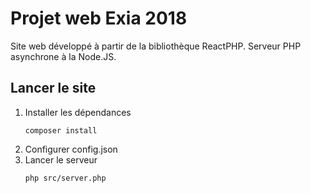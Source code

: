 # Projet web Exia 2018

Site web développé à partir de la bibliothèque ReactPHP. Serveur PHP asynchrone à la Node.JS.

## Lancer le site

1. Installer les dépendances
   ```
   composer install
   ```
2. Configurer config.json
3. Lancer le serveur
   ```
   php src/server.php
   ```